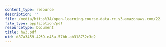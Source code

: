 ```yaml
---
content_type: resource
description: ''
file: /media/https%3A/open-learning-course-data-rc.s3.amazonaws.com/22-103-microscopic-theory-of-transport-fall-2003/d87a34594239e45a57bbab318762c3e2_hw3.pdf
file_type: application/pdf
resourcetype: Document
title: hw3.pdf
uid: d87a3459-4239-e45a-57bb-ab318762c3e2
---
```

